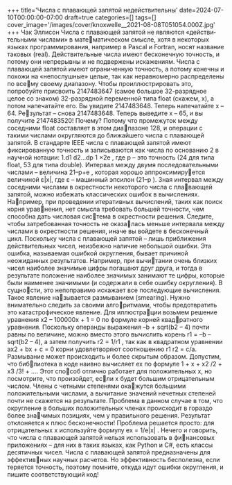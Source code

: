 +++
title='Числа с плавающей запятой недействительны'
date=2024-07-10T00:00:00-07:00
draft=true
categories=[]
tags=[]
cover_image='/images/cover/knoxwelle__2021-08-08T051054.000Z.jpg'
+++
Чак Эллисон
Чис­ла с пла­ваю­щей за­пя­той не яв­ля­ют­ся «дей­ст­ви­тель­ны­ми чис­ла­ми» в математическом смысле, хотя в некоторых языках программирования, например 
в Pascal и Fortran, носят название таковых (real). Действительные числа имеют 
бесконечную точность, и потому они непрерывны и не подвержены искажениям. 
Числа с плавающей запятой имеют ограниченную точность, а потому конечны 
и похожи на «непослушные» целые, так как неравномерно распределены по всему своему диапазону.
Чтобы проиллюстрировать это, попробуйте присвоить 2147483647 (самое большое 
32-разрядное целое со знаком) 32-разрядной переменной типа float (скажем, x), 
а потом напечатайте его. Вы увидите 2147483648. Теперь напечатайте x – 64. Результат – снова 2147483648. Теперь выведите x – 65, и вы получите 2147483520! 
Почему? Потому что промежуток между соседними float составляет в этом диапазоне 128, и операции с такими числами округляются до ближайшего числа 
с плавающей запятой.
В стандарте IEEE числа с плавающей запятой имеют фиксированную точность 
и записываются как числа по основанию 2 в научной нотации: 1.d1
d2…dp 1 ×2e
, где 
p – это точность (24 для типа float, 53 для типа double). Интервал между двумя 
последовательными числами – величина 21–p+e
, которая хорошо аппроксимируется величиной ε|x|, где ε – машинный эпсилон (21–p
).
Зная интервал между соседними числами в окрестности некоторого числа с плавающей запятой, можно избежать классических ошибок в вычислениях. Например, при проведении итеративных вычислений, таких как поиск корня уравнения, нет смысла требовать большей точности, чем способна дать числовая система в окрестности решения. Следите, чтобы затребованная точность не оказалась меньше интервала между числами в окрестности решения, иначе вы 
войдете в бесконечный цикл.
Поскольку числа с плавающей запятой – лишь приближения действительных 
чисел, неизбежно наличие небольшой ошибки. Эта ошибка, называемая ошибкой
округления, бывает причиной неожиданных результатов. Например, при вычитании очень близких чисел наиболее значимые цифры погашают друг друга, 
и тогда в результате положение наиболее значимых занимают те цифры, которые 
были наименее значимыми (и содержали в себе ошибку округления). В сущности, это непоправимо искажает все последующие вычисления. Такое явление называется размыванием (smearing). Нужно внимательно следить за своими алгоритмами, чтобы предотвратить это катастрофическое явление. Для иллюстрации возьмем решение уравнения x2 – 100000x + 1 = 0 по формуле корней квадратного уравнения. Поскольку операнды выражения –b + sqrt(b2 – 4) почти 
равны по величине, можно вместо этого вычислить корень r1 = –b – sqrt(b2 – 4), 
а затем получить r2 = 1/r1
, так как в квадратном уравнении ax2 + bx + c = 0 корни 
удовлетворяют соотношению r1
r2 = c/a.
Размывание может происходить и более скрытым образом. Допустим, что библиотека в коде наивно вычисляет ex по формуле 1 + x + x2
/2 + x3
/3! + …. Этот способ отлично работает для положительных x, но посмотрите, что произойдет, если x будет большим отрицательным числом. Члены с четными степенями окажутся большими положительными числами, а вычитание значений нечетных 
степеней почти не скажется на результате. Проблема в данном случае в том, что 
округление в больших положительных членах происходит в гораздо более значимых позициях, чем у правильного решения. Результат отклоняется к плюс 
бесконечности! Проблема решается просто: для отрицательных x используйте 
формулу ex = 1/e|x|
.
Нечего и говорить, что числа с плавающей запятой нельзя использовать в финансовых приложениях – для них в таких языках, как Python и C#, есть классы 
десятичных чисел. Числа с плавающей запятой предназначены для эффективных научных расчетов. Но эффективность бесполезна, если теряется точность, 
поэтому помните, откуда идут ошибки округления, и пишите соответствующий 
код!